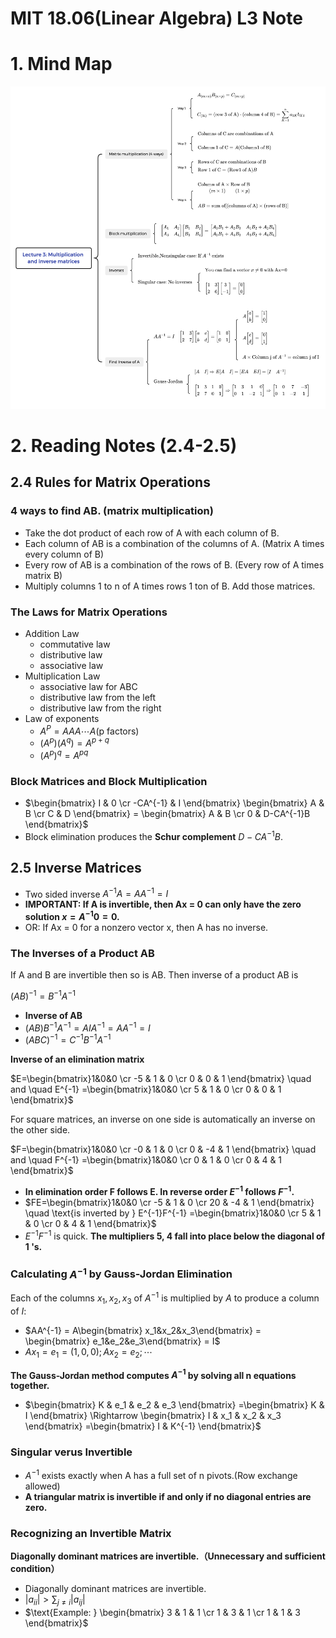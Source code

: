 # MIT 18.06(Linear Algebra) L3 Note

<!--more-->

# 1. Mind Map

![](https://raw.githubusercontent.com/loss4wang/wx_imagehost/main/LA_Lecture_3.png)

# 2. Reading Notes (2.4-2.5)

## 2.4 Rules for Matrix Operations

### 4 ways to find AB. (matrix multiplication)

- Take the dot product of each row of A with each column of B.
- Each column of AB is a combination of the columns of A. (Matrix A times every column of B)
- Every row of AB is a combination of the rows of B. (Every row of A times matrix B)
- Multiply columns 1 to n of A times rows 1 ton of B. Add those matrices.

### The Laws for Matrix Operations

- Addition Law
  - commutative law
  - distributive law
  - associative law
- Multiplication Law
  - associative law for ABC
  - distributive law from the left
  - distributive law from the right
- Law of exponents
  - $A^{P} = AAA\cdots A\text{(p factors)}$
  - $(A^p)(A^q)=A^{p+q}$
  - $(A^p)^q=A^{pq}$

### Block Matrices and Block Multiplication

- $\begin{bmatrix}
  I & 0 \cr
  -CA^{-1} & I
  \end{bmatrix}
  \begin{bmatrix}
  A & B \cr
  C & D
  \end{bmatrix}
  = \begin{bmatrix}
  A & B \cr
  0 & D-CA^{-1}B
  \end{bmatrix}$
- Block elimination produces the **Schur complement** $D-CA^{-1}B$.

## 2.5 Inverse Matrices

- Two sided inverse $A^{-1}A = AA^{-1}=I$
- **IMPORTANT: If A is invertible, then Ax = 0 can only have the zero solution $x = A^{-1}0 = 0$.**
- OR: If Ax = 0 for a nonzero vector x, then A has no inverse.

### The Inverses of a Product AB

If A and B are invertible then so is AB. Then inverse of a product AB is

$(AB)^{-1}=B^{-1}A^{-1}$

- **Inverse of AB**
- $(AB)B^{-1}A^{-1} = AIA^{-1} = AA^{-1}=I$
- $(ABC)^{-1}= C^{-1}B^{-1}A^{-1}$

**Inverse of an elimination matrix**

$E=\begin{bmatrix}1&0&0
\cr -5 & 1 & 0
\cr 0 & 0 & 1
 \end{bmatrix}
\quad and \quad
E^{-1} =\begin{bmatrix}1&0&0
\cr 5 & 1 & 0
\cr 0 & 0 & 1
 \end{bmatrix}$

For square matrices, an inverse on one side is automatically an inverse on the other side.

$F=\begin{bmatrix}1&0&0
\cr -0 & 1 & 0
\cr 0 & -4 & 1
 \end{bmatrix}
\quad and \quad
F^{-1} =\begin{bmatrix}1&0&0
\cr 0 & 1 & 0
\cr 0 & 4 & 1
 \end{bmatrix}$

- **In elimination order F follows E. In reverse order $E^{-1}$ follows  $F^{-1}$.**
- $FE=\begin{bmatrix}1&0&0
  \cr -5 & 1 & 0
  \cr 20 & -4 & 1
   \end{bmatrix}
  \quad \text{is inverted by }
  E^{-1}F^{-1} =\begin{bmatrix}1&0&0
  \cr 5 & 1 & 0
  \cr 0 & 4 & 1
   \end{bmatrix}$
- $E^{-1}F^{-1}$ is quick. **The multipliers 5, 4 fall into place below the diagonal of 1 's.**

### Calculating $A^{-1}$ by Gauss-Jordan Elimination

Each of the columns $x_1,x_2,x_3$ of $A^{-1}$ is multiplied by $A$ to produce a column of $I$:

- $AA^{-1} = A\begin{bmatrix} x_1&x_2&x_3\end{bmatrix} =
  \begin{bmatrix} e_1&e_2&e_3\end{bmatrix} = I$
- $Ax_1=e_1=(1,0,0);Ax_2=e_2;\cdots$

**The Gauss-Jordan method computes $A^{-1}$ by solving all n equations together.**

- $\begin{bmatrix}
  K & e_1 & e_2 & e_3
  \end{bmatrix}
  =\begin{bmatrix}
  K & I
  \end{bmatrix}
  \Rightarrow 
  \begin{bmatrix}
  I & x_1 & x_2 & x_3
  \end{bmatrix}
  =\begin{bmatrix}
  I & K^{-1}
  \end{bmatrix}$

### Singular verus Invertible

- $A^{-1} \text{ exists exactly when A has a full set of n pivots.(Row exchange allowed)}$
- **A triangular matrix is invertible if and only if no diagonal entries are zero.**

### Recognizing an Invertible Matrix

**Diagonally dominant matrices are invertible.（Unnecessary and sufficient condition）**

- Diagonally dominant matrices are invertible.
- $|a_{ii}| >  \sum_{j\neq i}|a_{ij}|$
- $\text{Example: } 
  \begin{bmatrix}
  3 & 1 & 1 \cr
  1 & 3 & 1 \cr
  1 & 1 & 3
  \end{bmatrix}$


